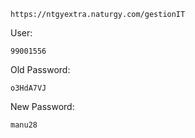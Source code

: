```
https://ntgyextra.naturgy.com/gestionIT
```


User:
```
99001556
```

Old Password:
```
o3HdA7VJ
```

New Password:
```
manu28
```